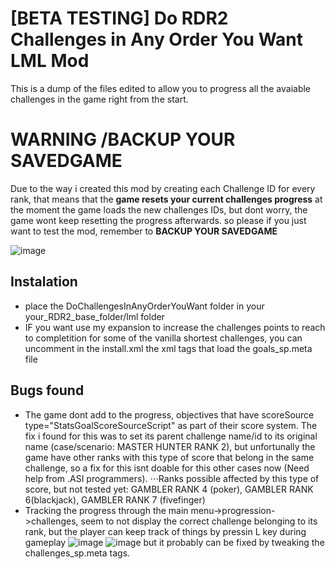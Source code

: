 # [BETA TESTING] Do RDR2 Challenges in Any Order You Want LML Mod
This is a dump of the files edited to allow you to progress all the avaiable challenges in the game right from the start.
# WARNING /BACKUP YOUR SAVEDGAME
Due to the way i created this mod by creating each Challenge ID for every rank, 
that means that the **game resets your current challenges progress** at the moment the game loads the new challenges IDs,
but dont worry, the game wont keep resetting the progress afterwards.
so please if you just want to test the mod, remember to **BACKUP YOUR SAVEDGAME**

![image](https://user-images.githubusercontent.com/62562208/162847227-d1132dae-8f92-4cb4-9cb3-6e9cb21cf782.png)

## Instalation
+ place the DoChallengesInAnyOrderYouWant folder in your your_RDR2_base_folder/lml folder
+ IF you want use my expansion to increase the challenges points to reach to completition for some of the vanilla shortest challenges, you can uncomment in the install.xml the xml tags that load the goals_sp.meta file

## Bugs found
+ The game dont add to the progress, objectives that have scoreSource type="StatsGoalScoreSourceScript" as part of their score system. The fix i found for this was to set its parent challenge name/id to its original name (case/scenario: MASTER HUNTER RANK 2), but unfortunally the game have other ranks with this type of score that belong in the same challenge, so a fix for this isnt doable for this other cases now (Need help from .ASI programmers).
⋅⋅⋅Ranks possible affected by this type of score, but not tested yet: GAMBLER RANK 4 (poker), GAMBLER RANK 6(blackjack), GAMBLER RANK 7 (fivefinger)
+ Tracking the progress through the main menu->progression->challenges, seem to not display the correct challenge belonging to its rank, but the player can keep track of things by pressin L key during gameplay
![image](https://user-images.githubusercontent.com/62562208/162848483-33409702-f38a-48c0-8b96-36db29a03dc7.png)
![image](https://user-images.githubusercontent.com/62562208/162848538-2da38d3f-0dba-4247-8ad1-f3171ac5defc.png)
but it probably can be fixed by tweaking the challenges_sp.meta tags.
